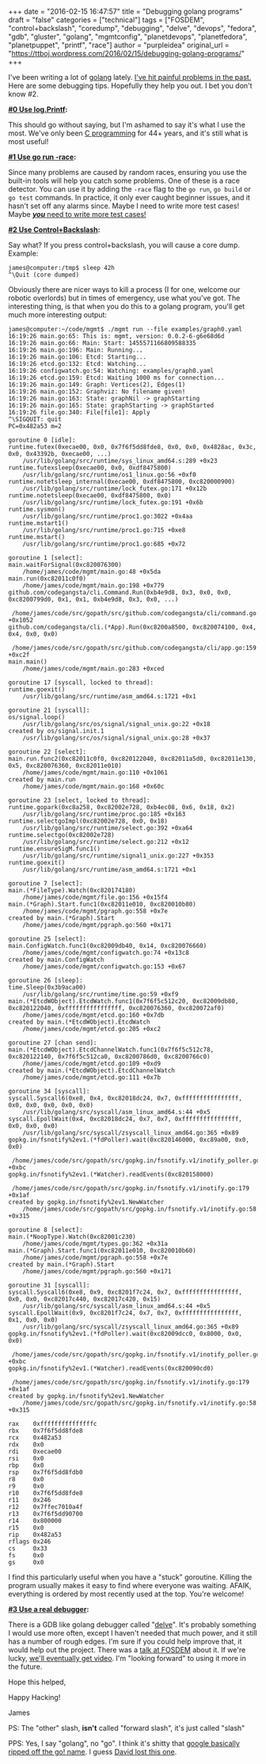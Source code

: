 +++
date = "2016-02-15 16:47:57"
title = "Debugging golang programs"
draft = "false"
categories = ["technical"]
tags = ["FOSDEM", "control+backslash", "coredump", "debugging", "delve", "devops", "fedora", "gdb", "gluster", "golang", "mgmtconfig", "planetdevops", "planetfedora", "planetpuppet", "printf", "race"]
author = "purpleidea"
original_url = "https://ttboj.wordpress.com/2016/02/15/debugging-golang-programs/"
+++

I've been writing a lot of <a href="/blog/2016/01/18/next-generation-configuration-mgmt/">golang</a> lately. <a href="/blog/2015/07/27/golang-parallelism-issues-causing-too-many-open-files-error/">I've hit painful problems in the past.</a> Here are some debugging tips. Hopefully they help you out. I bet you don't know #2.

<strong><span style="text-decoration:underline;">#0 Use log.Printf</span>:</strong>

This should go without saying, but I'm ashamed to say it's what I use the most. We've only been <a href="https://en.wikipedia.org/wiki/C_%28programming_language%29">C programming</a> for 44+ years, and it's still what is most useful!

<strong><span style="text-decoration:underline;">#1 Use go run -race</span>:</strong>

Since many problems are caused by random races, ensuring you use the built-in tools will help you catch some problems. One of these is a race detector. You can use it by adding the <code>-race</code> flag to the <code>go run</code>, <code>go build</code> or <code>go test</code> commands. In practice, it only ever caught beginner issues, and it hasn't set off any alarms since. Maybe I need to write more test cases! Maybe <a href="https://github.com/purpleidea/mgmt/compare?expand=1"><strong><em>you</em></strong> need to write more test cases!</a>

<strong><span style="text-decoration:underline;">#2 Use Control+Backslash</span>:</strong>

Say what? If you press control+backslash, you will cause a core dump. Example:
```
james@computer:/tmp$ sleep 42h
^\Quit (core dumped)
```
Obviously there are nicer ways to kill a process (I for one, welcome our robotic overlords) but in times of emergency, use what you've got. The interesting thing, is that when you do this to a golang program, you'll get much more interesting output:
```
james@computer:~/code/mgmt$ ./mgmt run --file examples/graph0.yaml 
16:19:26 main.go:65: This is: mgmt, version: 0.0.2-6-g6e68d6d
16:19:26 main.go:66: Main: Start: 1455571166809588335
16:19:26 main.go:196: Main: Running...
16:19:26 main.go:106: Etcd: Starting...
16:19:26 etcd.go:132: Etcd: Watching...
16:19:26 configwatch.go:54: Watching: examples/graph0.yaml
16:19:26 etcd.go:159: Etcd: Waiting 1000 ms for connection...
16:19:26 main.go:149: Graph: Vertices(2), Edges(1)
16:19:26 main.go:152: Graphviz: No filename given!
16:19:26 main.go:163: State: graphNil -> graphStarting
16:19:26 main.go:165: State: graphStarting -> graphStarted
16:19:26 file.go:340: File[file1]: Apply
^\SIGQUIT: quit
PC=0x482a53 m=2

goroutine 0 [idle]:
runtime.futex(0xecae00, 0x0, 0x7f6f5dd8fde8, 0x0, 0x0, 0x4828ac, 0x3c, 0x0, 0x43392b, 0xecae00, ...)
    /usr/lib/golang/src/runtime/sys_linux_amd64.s:289 +0x23
runtime.futexsleep(0xecae00, 0x0, 0xdf8475800)
    /usr/lib/golang/src/runtime/os1_linux.go:56 +0xf0
runtime.notetsleep_internal(0xecae00, 0xdf8475800, 0xc820000900)
    /usr/lib/golang/src/runtime/lock_futex.go:171 +0x12b
runtime.notetsleep(0xecae00, 0xdf8475800, 0x0)
    /usr/lib/golang/src/runtime/lock_futex.go:191 +0x6b
runtime.sysmon()
    /usr/lib/golang/src/runtime/proc1.go:3022 +0x4aa
runtime.mstart1()
    /usr/lib/golang/src/runtime/proc1.go:715 +0xe8
runtime.mstart()
    /usr/lib/golang/src/runtime/proc1.go:685 +0x72

goroutine 1 [select]:
main.waitForSignal(0xc820076300)
    /home/james/code/mgmt/main.go:48 +0x5da
main.run(0xc82011c0f0)
    /home/james/code/mgmt/main.go:198 +0x779
github.com/codegangsta/cli.Command.Run(0xb4e9d8, 0x3, 0x0, 0x0, 0xc8200799d0, 0x1, 0x1, 0xb4e9d8, 0x3, 0x0, ...)
    /home/james/code/src/gopath/src/github.com/codegangsta/cli/command.go:127 +0x1052
github.com/codegangsta/cli.(*App).Run(0xc8200a8500, 0xc820074100, 0x4, 0x4, 0x0, 0x0)
    /home/james/code/src/gopath/src/github.com/codegangsta/cli/app.go:159 +0xc2f
main.main()
    /home/james/code/mgmt/main.go:283 +0xced

goroutine 17 [syscall, locked to thread]:
runtime.goexit()
    /usr/lib/golang/src/runtime/asm_amd64.s:1721 +0x1

goroutine 21 [syscall]:
os/signal.loop()
    /usr/lib/golang/src/os/signal/signal_unix.go:22 +0x18
created by os/signal.init.1
    /usr/lib/golang/src/os/signal/signal_unix.go:28 +0x37

goroutine 22 [select]:
main.run.func2(0xc82011c0f0, 0xc820122040, 0xc82011a5d0, 0xc82011e130, 0x5, 0xc820076360, 0xc82011e010)
    /home/james/code/mgmt/main.go:110 +0x1061
created by main.run
    /home/james/code/mgmt/main.go:168 +0x60c

goroutine 23 [select, locked to thread]:
runtime.gopark(0xc8a258, 0xc82002e728, 0xb4ec08, 0x6, 0x18, 0x2)
    /usr/lib/golang/src/runtime/proc.go:185 +0x163
runtime.selectgoImpl(0xc82002e728, 0x0, 0x18)
    /usr/lib/golang/src/runtime/select.go:392 +0xa64
runtime.selectgo(0xc82002e728)
    /usr/lib/golang/src/runtime/select.go:212 +0x12
runtime.ensureSigM.func1()
    /usr/lib/golang/src/runtime/signal1_unix.go:227 +0x353
runtime.goexit()
    /usr/lib/golang/src/runtime/asm_amd64.s:1721 +0x1

goroutine 7 [select]:
main.(*FileType).Watch(0xc820174180)
    /home/james/code/mgmt/file.go:156 +0x15f4
main.(*Graph).Start.func1(0xc82011e010, 0xc820010b80)
    /home/james/code/mgmt/pgraph.go:558 +0x7e
created by main.(*Graph).Start
    /home/james/code/mgmt/pgraph.go:560 +0x171

goroutine 25 [select]:
main.ConfigWatch.func1(0xc82009db40, 0x14, 0xc820076660)
    /home/james/code/mgmt/configwatch.go:74 +0x13c8
created by main.ConfigWatch
    /home/james/code/mgmt/configwatch.go:153 +0x67

goroutine 26 [sleep]:
time.Sleep(0x3b9aca00)
    /usr/lib/golang/src/runtime/time.go:59 +0xf9
main.(*EtcdWObject).EtcdWatch.func1(0x7f6f5c512c20, 0xc82009db80, 0xc820122040, 0xffffffffffffffff, 0xc820076360, 0xc820072af0)
    /home/james/code/mgmt/etcd.go:160 +0x7db
created by main.(*EtcdWObject).EtcdWatch
    /home/james/code/mgmt/etcd.go:205 +0xc2

goroutine 27 [chan send]:
main.(*EtcdWObject).EtcdChannelWatch.func1(0x7f6f5c512c78, 0xc820122140, 0x7f6f5c512ca0, 0xc8200786d0, 0xc8200766c0)
    /home/james/code/mgmt/etcd.go:109 +0xd9
created by main.(*EtcdWObject).EtcdChannelWatch
    /home/james/code/mgmt/etcd.go:111 +0x7b

goroutine 34 [syscall]:
syscall.Syscall6(0xe8, 0x4, 0xc82018dc24, 0x7, 0xffffffffffffffff, 0x0, 0x0, 0x0, 0x0, 0x0)
    /usr/lib/golang/src/syscall/asm_linux_amd64.s:44 +0x5
syscall.EpollWait(0x4, 0xc82018dc24, 0x7, 0x7, 0xffffffffffffffff, 0x0, 0x0, 0x0)
    /usr/lib/golang/src/syscall/zsyscall_linux_amd64.go:365 +0x89
gopkg.in/fsnotify%2ev1.(*fdPoller).wait(0xc820146000, 0xc89a00, 0x0, 0x0)
    /home/james/code/src/gopath/src/gopkg.in/fsnotify.v1/inotify_poller.go:85 +0xbc
gopkg.in/fsnotify%2ev1.(*Watcher).readEvents(0xc820158000)
    /home/james/code/src/gopath/src/gopkg.in/fsnotify.v1/inotify.go:179 +0x1af
created by gopkg.in/fsnotify%2ev1.NewWatcher
    /home/james/code/src/gopath/src/gopkg.in/fsnotify.v1/inotify.go:58 +0x315

goroutine 8 [select]:
main.(*NoopType).Watch(0xc82001c230)
    /home/james/code/mgmt/types.go:362 +0x31a
main.(*Graph).Start.func1(0xc82011e010, 0xc820010b60)
    /home/james/code/mgmt/pgraph.go:558 +0x7e
created by main.(*Graph).Start
    /home/james/code/mgmt/pgraph.go:560 +0x171

goroutine 31 [syscall]:
syscall.Syscall6(0xe8, 0x9, 0xc8201f7c24, 0x7, 0xffffffffffffffff, 0x0, 0x0, 0xc82017c440, 0xc82017c420, 0x15)
    /usr/lib/golang/src/syscall/asm_linux_amd64.s:44 +0x5
syscall.EpollWait(0x9, 0xc8201f7c24, 0x7, 0x7, 0xffffffffffffffff, 0x1, 0x0, 0x0)
    /usr/lib/golang/src/syscall/zsyscall_linux_amd64.go:365 +0x89
gopkg.in/fsnotify%2ev1.(*fdPoller).wait(0xc82009dcc0, 0x8000, 0x0, 0x0)
    /home/james/code/src/gopath/src/gopkg.in/fsnotify.v1/inotify_poller.go:85 +0xbc
gopkg.in/fsnotify%2ev1.(*Watcher).readEvents(0xc820090cd0)
    /home/james/code/src/gopath/src/gopkg.in/fsnotify.v1/inotify.go:179 +0x1af
created by gopkg.in/fsnotify%2ev1.NewWatcher
    /home/james/code/src/gopath/src/gopkg.in/fsnotify.v1/inotify.go:58 +0x315

rax    0xfffffffffffffffc
rbx    0x7f6f5dd8fde8
rcx    0x482a53
rdx    0x0
rdi    0xecae00
rsi    0x0
rbp    0x0
rsp    0x7f6f5dd8fdb0
r8     0x0
r9     0x0
r10    0x7f6f5dd8fde8
r11    0x246
r12    0x7ffec7010a4f
r13    0x7f6f5dd90700
r14    0x800000
r15    0x0
rip    0x482a53
rflags 0x246
cs     0x33
fs     0x0
gs     0x0
```
I find this particularly useful when you have a "stuck" goroutine. Killing the program usually makes it easy to find where everyone was waiting. AFAIK, everything is ordered by most recently used at the top. You're welcome!

<strong><span style="text-decoration:underline;">#3 Use a real debugger</span>:</strong>

There is a GDB like golang debugger called "<a href="https://github.com/derekparker/delve">delve</a>". It's probably something I would use more often, except I haven't needed that much power, and it still has a number of rough edges. I'm sure if you could help improve that, it would help out the project. There was a <a href="https://fosdem.org/2016/schedule/event/delve/">talk at FOSDEM</a> about it. If we're lucky, <a href="https://video.fosdem.org/2016/h1302/">we'll eventually get video</a>. I'm "looking forward" to using it more in the future.

Hope this helped,

Happy Hacking!

James

PS: The "other" slash, <strong>isn't</strong> called "forward slash", it's just called "slash"

PPS: Yes, I say "golang", no "go". I think it's shitty that <a href="https://en.wikipedia.org/wiki/Go!_%28programming_language%29#Conflict_with_Google">google basically ripped off the go! name</a>. I guess <a href="https://github.com/golang/go/issues/9">David lost this one</a>.

